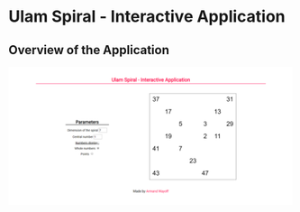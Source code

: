 # Ulam Spiral - Interactive Application

## Overview of the Application

![overview-application](illustration_image/overview-application.png)
